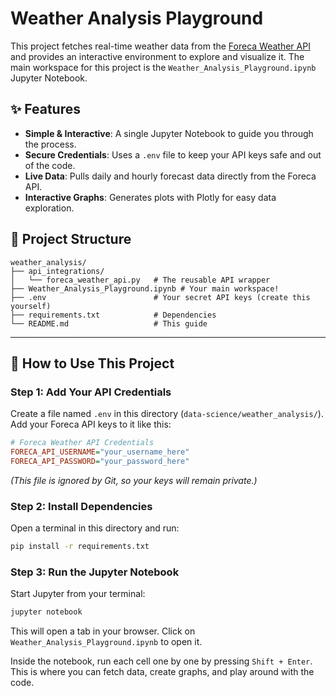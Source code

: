 # Weather Analysis Playground

This project fetches real-time weather data from the [Foreca Weather API](https://developer.foreca.com/) and provides an interactive environment to explore and visualize it. The main workspace for this project is the `Weather_Analysis_Playground.ipynb` Jupyter Notebook.

## ✨ Features

- **Simple & Interactive**: A single Jupyter Notebook to guide you through the process.
- **Secure Credentials**: Uses a `.env` file to keep your API keys safe and out of the code.
- **Live Data**: Pulls daily and hourly forecast data directly from the Foreca API.
- **Interactive Graphs**: Generates plots with Plotly for easy data exploration.

## 📁 Project Structure

```
weather_analysis/
├── api_integrations/
│   └── foreca_weather_api.py   # The reusable API wrapper
├── Weather_Analysis_Playground.ipynb # Your main workspace!
├── .env                        # Your secret API keys (create this yourself)
├── requirements.txt            # Dependencies
└── README.md                   # This guide
```

---

## 🚀 How to Use This Project

### Step 1: Add Your API Credentials

Create a file named `.env` in this directory (`data-science/weather_analysis/`). Add your Foreca API keys to it like this:

```ini
# Foreca Weather API Credentials
FORECA_API_USERNAME="your_username_here"
FORECA_API_PASSWORD="your_password_here"
```
*(This file is ignored by Git, so your keys will remain private.)*

### Step 2: Install Dependencies

Open a terminal in this directory and run:

```bash
pip install -r requirements.txt
```

### Step 3: Run the Jupyter Notebook

Start Jupyter from your terminal:

```bash
jupyter notebook
```

This will open a tab in your browser. Click on `Weather_Analysis_Playground.ipynb` to open it.

Inside the notebook, run each cell one by one by pressing `Shift + Enter`. This is where you can fetch data, create graphs, and play around with the code.
